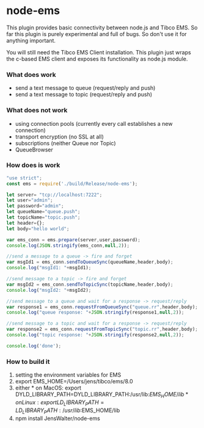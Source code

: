 # node-ems
This plugin provides basic connectivity between node.js and Tibco EMS. So far this plugin is purely experimental and full of bugs. So don't use it for anything important.

You will still need the Tibco EMS Client installation. This plugin just wraps the c-based EMS client and exposes its functionality as node.js module.

### What does work
* send a text message to queue (request/reply and push)
* send a text message to topic (request/reply and push)

### What does not work
* using connection pools (currently every call establishes a new connection)
* transport encryption (no SSL at all)
* subscriptions (neither Queue nor Topic)
* QueueBrowser

### How does is work
```javascript
"use strict";
const ems = require('./build/Release/node-ems');

let server= "tcp://localhost:7222";
let user="admin";
let password="admin";
let queueName="queue.push";
let topicName="topic.push";
let header={};
let body="hello world";

var ems_conn = ems.prepare(server,user,password);
console.log(JSON.stringify(ems_conn,null,2));

//send a message to a queue -> fire and forget
var msgId1 = ems_conn.sendToQueueSync(queueName,header,body);
console.log("msgId1: "+msgId1);

//send message to a topic -> fire and forget
var msgId2 = ems_conn.sendToTopicSync(topicName,header,body);
console.log("msgId2: "+msgId2);

//send message to a queue and wait for a response -> request/reply
var response1 = ems_conn.requestFromQueueSync("queue.rr",header,body);
console.log("queue response: "+JSON.stringify(response1,null,2));

//send message to a topic and wait for a response -> request/reply
var response2 = ems_conn.requestFromTopicSync("topic.rr",header,body);
console.log("topic response: "+JSON.stringify(response2,null,2));

console.log('done');
```

### How to build it
1. setting the environment variables for EMS
  1. export EMS_HOME=/Users/jens/tibco/ems/8.0
  2. either
    * on MacOS: export DYLD_LIBRARY_PATH=DYLD_LIBRARY_PATH:/usr/lib:$EMS_HOME/lib
    * on Linux: export LD_LIBRARY_PATH=LD_LIBRARY_PATH:/usr/lib:$EMS_HOME/lib
2. npm install JensWalter/node-ems
